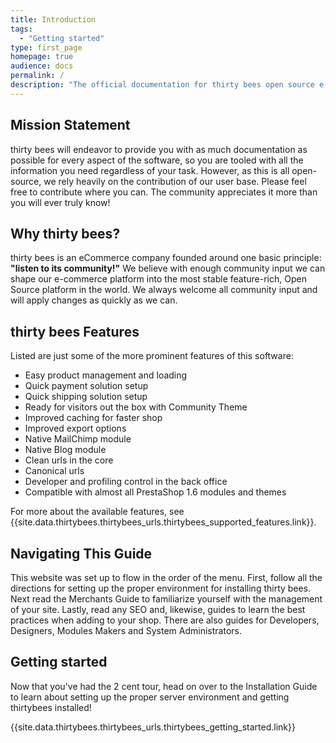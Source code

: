 ```yaml
---
title: Introduction
tags:
  - "Getting started"
type: first_page
homepage: true
audience: docs
permalink: /
description: "The official documentation for thirty bees open source e-commerce software. Hosted on GitHub, made using Jekyll, help us add to our documentation"
---
```


## Mission Statement 

thirty bees will endeavor to provide you with as much documentation as possible for every aspect of the software, so you are tooled with all the information you need regardless of your task.  However, as this is all open-source, we rely heavily on the contribution of our user base.  Please feel free to contribute where you can. The community appreciates it more than you will ever truly know!

## Why thirty bees?

thirty bees is an eCommerce company founded around one basic principle: **"listen to its community!"** We believe with enough community input we can shape our e-commerce platform into the most stable feature-rich, Open Source platform in the world.  We always welcome all community input and will apply changes as quickly as we can.

## thirty bees Features

Listed are just some of the more prominent features of this software:

* Easy product management and loading
* Quick payment solution setup
* Quick shipping solution setup
* Ready for visitors out the box with Community Theme
* Improved caching for faster shop
* Improved export options
* Native MailChimp module
* Native Blog module
* Clean urls in the core
* Canonical urls
* Developer and profiling control in the back office
* Compatible with almost all PrestaShop 1.6 modules and themes

For more about the available features, see {{site.data.thirtybees.thirtybees_urls.thirtybees_supported_features.link}}.

## Navigating This Guide

This website was set up to flow in the order of the menu.  First, follow all the directions for setting up the proper environment for installing thirty bees.  Next read the Merchants Guide to familiarize yourself with the management of your site.  Lastly, read any SEO and, likewise, guides to learn the best practices when adding to your shop.  There are also guides for Developers, Designers, Modules Makers and System Administrators.

## Getting started

Now that you've had the 2 cent tour, head on over to the Installation Guide to learn about setting up the proper server environment and getting thirtybees installed!

{{site.data.thirtybees.thirtybees_urls.thirtybees_getting_started.link}}
